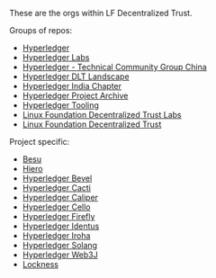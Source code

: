 These are the orgs within LF Decentralized Trust.

Groups of repos:

- [Hyperledger](https://github.com/hyperledger)
- [Hyperledger Labs](https://github.com/hyperledger-labs)
- [Hyperledger - Technical Community Group China](https://github.com/Hyperledger-TWGC)
- [Hyperledger DLT Landscape](https://github.com/hyperledger-dlt-landscape)
- [Hyperledger India Chapter](https://github.com/Hyperledger-India)
- [Hyperledger Project Archive](https://github.com/hyperledger-archives)
- [Hyperledger Tooling](https://github.com/hyperledger-tooling)
- [Linux Foundation Decentralized Trust Labs](https://github.com/LF-Decentralized-Trust-labs)
- [Linux Foundation Decentralized Trust](https://github.com/LF-Decentralized-Trust)

Project specific:
- [Besu](https://github.com/besu-eth)
- [Hiero](https://github.com/hiero-ledger)
- [Hyperledger Bevel](https://github.com/hyperledger-bevel)
- [Hyperledger Cacti](https://github.com/hyperledger-cacti)
- [Hyperledger Caliper](https://github.com/hyperledger-caliper)
- [Hyperledger Cello](https://github.com/hyperledger-cello)
- [Hyperledger Firefly](https://github.com/hyperledger-firefly)
- [Hyperledger Identus](https://github.com/hyperledger-identus)
- [Hyperledger Iroha](https://github.com/hyperledger-Iroha)
- [Hyperledger Solang](https://github.com/hyperledger-solang)
- [Hyperledger Web3J](https://github.com/hyperledger-web3j)
- [Lockness](https://github.com/LFDT-Lockness)
